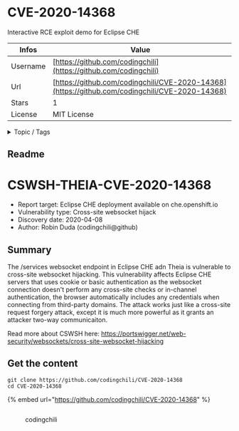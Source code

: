 # CVE-2020-14368

Interactive RCE exploit demo for Eclipse CHE

| Infos    | Value                                                              |
| -------- | -------------------------------------------------------------------|
| Username | [https://github.com/codingchili](https://github.com/codingchili) |
| Url      | [https://github.com/codingchili/CVE-2020-14368](https://github.com/codingchili/CVE-2020-14368)                                               |
| Stars    | 1                                                          |
| License  | MIT License                                                        |

<details>

<summary>Topic / Tags</summary>

* eclipse-che* exploit* proof-of-concept* vulnerability

</details>

## Readme

# CSWSH-THEIA-CVE-2020-14368

- Report target: Eclipse CHE deployment available on che.openshift.io
- Vulnerability type: Cross-site websocket hijack
- Discovery date: 2020-04-08
- Author: Robin Duda (codingchili@github)

## Summary

The /services websocket endpoint in Eclipse CHE adn Theia is vulnerable to cross-site websocket hijacking.
This vulnerability affects Eclipse CHE servers that uses cookie or basic authentication as the websocket
connection doesn't perform any cross-site checks or in-channel authentication, the browser automatically
includes any credentials when connecting from third-party domains. The attack works just like a cross-site
request forgery attack, except it is much more powerful as it grants an attacker two-way communicaiton.

Read more about CSWSH here: https://portswigger.net/web-security/websockets/cross-site-websocket-hijacking



## Get the content

```
git clone https://github.com/codingchili/CVE-2020-14368
cd CVE-2020-14368
```

{% embed url="https://github.com/codingchili/CVE-2020-14368" %}

<figure><img src="https://avatars.githubusercontent.com/u/7224413?v=4" alt=""><figcaption><p>codingchili</p></figcaption></figure>
